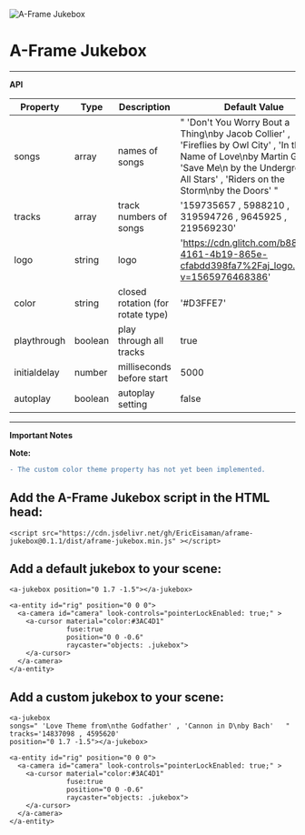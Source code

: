 ![A-Frame Jukebox](https://cdn.glitch.com/b88fe5ca-4161-4b19-865e-cfabdd398fa7%2Fa-jukebox.gif?v=1565990879454)

# A-Frame Jukebox
____

**API**

|Property|Type|Description|Default Value| 
|---|---|---|---|
|songs|array|names of songs|" 'Don\'t You Worry Bout a Thing\nby Jacob Collier' , 'Fireflies by Owl City' , 'In the Name of Love\nby Martin Garrix' , 'Save Me\n by the Underground All Stars' , 'Riders on the Storm\nby the Doors' "|
|tracks|array|track numbers of songs|'159735657 , 5988210 , 319594726 , 9645925 , 219569230'|
|logo|string|logo|'https://cdn.glitch.com/b88fe5ca-4161-4b19-865e-cfabdd398fa7%2Faj_logo.png?v=1565976468386'|
|color|string|closed rotation (for rotate type)|'#D3FFE7'|
|playthrough|boolean|play through all tracks|true|
|initialdelay|number|milliseconds before start|5000|
|autoplay|boolean|autoplay setting|false|

___

**Important Notes**

**Note:**
```diff
- The custom color theme property has not yet been implemented.
```

## Add the A-Frame Jukebox script in the HTML head:
```
<script src="https://cdn.jsdelivr.net/gh/EricEisaman/aframe-jukebox@0.1.1/dist/aframe-jukebox.min.js" ></script>

```

## Add a default jukebox to your scene:
```
<a-jukebox position="0 1.7 -1.5"></a-jukebox>        
        
<a-entity id="rig" position="0 0 0">
  <a-camera id="camera" look-controls="pointerLockEnabled: true;" >
    <a-cursor material="color:#3AC4D1" 
              fuse:true
              position="0 0 -0.6"
              raycaster="objects: .jukebox">
    </a-cursor>
  </a-camera>
</a-entity> 

```

## Add a custom jukebox to your scene:
```
<a-jukebox 
songs=" 'Love Theme from\nthe Godfather' , 'Cannon in D\nby Bach'   "
tracks='14837098 , 4595620'
position="0 1.7 -1.5"></a-jukebox>        
        
<a-entity id="rig" position="0 0 0">
  <a-camera id="camera" look-controls="pointerLockEnabled: true;" >
    <a-cursor material="color:#3AC4D1" 
              fuse:true
              position="0 0 -0.6"
              raycaster="objects: .jukebox">
    </a-cursor>
  </a-camera>
</a-entity> 

```
